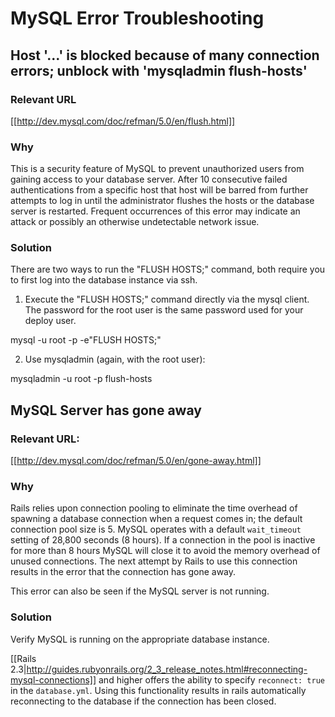 # MySQL Error Troubleshooting

## Host '...' is blocked because of many connection errors; unblock with 'mysqladmin flush-hosts'

### Relevant URL

[[http://dev.mysql.com/doc/refman/5.0/en/flush.html]]

### Why
This is a security feature of MySQL to prevent unauthorized users from gaining access to your database server.  After 10 consecutive failed authentications from a specific host that host will be barred from further attempts to log in until the administrator flushes the hosts or the database server is restarted.  Frequent occurrences of this error may indicate an attack or possibly an otherwise undetectable network issue.

### Solution
There are two ways to run the "FLUSH HOSTS;" command, both require you to first log into the database instance via ssh.

1. Execute the "FLUSH HOSTS;" command directly via the mysql client. The password for the root user is the same password used for your deploy user.

mysql -u root -p<password> -e"FLUSH HOSTS;"

2. Use mysqladmin (again, with the root user):

mysqladmin -u root -p<password> flush-hosts


## MySQL Server has gone away
### Relevant URL:

[[http://dev.mysql.com/doc/refman/5.0/en/gone-away.html]]

### Why
Rails relies upon connection pooling to eliminate the time overhead of spawning a database connection when a request comes in; the default connection pool size is 5.  MySQL operates with a default `wait_timeout` setting of 28,800 seconds (8 hours).  If a connection in the pool is inactive for more than 8 hours MySQL will close it to avoid the memory overhead of unused connections.  The next attempt by Rails to use this connection results in the error that the connection has gone away.

This error can also be seen if the MySQL server is not running.

### Solution
Verify MySQL is running on the appropriate database instance.

[[Rails 2.3|http://guides.rubyonrails.org/2_3_release_notes.html#reconnecting-mysql-connections]] and higher offers the ability to specify `reconnect: true` in the `database.yml`.  Using this functionality results in rails automatically reconnecting to the database if the connection has been closed.